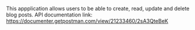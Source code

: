 This appplication allows users to be able to create, read, update and delete blog posts.
API documentation link: https://documenter.getpostman.com/view/21233460/2sA3QteBeK
